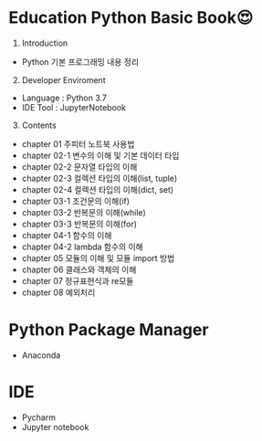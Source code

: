 # Education Python Basic Book:heart_eyes:

1. Introduction
  - Python 기본 프로그래밍 내용 정리
  
2. Developer Enviroment
  - Language : Python 3.7
  - IDE Tool : JupyterNotebook

3. Contents
  - chapter 01   주피터 노트북 사용법
  - chapter 02-1 변수의 이해 및 기본 데이터 타입
  - chapter 02-2 문자열 타입의 이해
  - chapter 02-3 컬렉션 타입의 이해(list, tuple)
  - chapter 02-4 컬렉션 타입의 이해(dict, set)
  - chapter 03-1 조건문의 이해(if)
  - chapter 03-2 반복문의 이해(while)
  - chapter 03-3 반복문의 이해(for)
  - chapter 04-1 함수의 이해
  - chapter 04-2 lambda 함수의 이해
  - chapter 05   모듈의 이해 및 모듈 import 방법
  - chapter 06   클래스와 객체의 이해
  - chapter 07   정규표현식과 re모듈
  - chapter 08   예외처리
  

# Python Package Manager
* Anaconda

# IDE
* Pycharm
* Jupyter notebook
